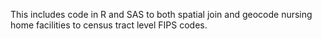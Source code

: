 This includes code in R and SAS to both spatial join and geocode nursing home facilities to census tract level FIPS codes. 
